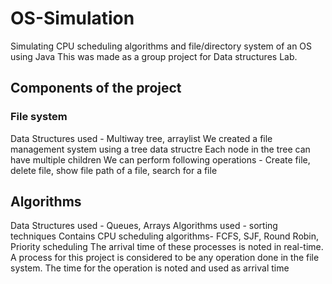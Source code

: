 # OS-Simulation
Simulating CPU scheduling algorithms and file/directory system of an OS using Java This was made as a group project for Data structures Lab.

## Components of the project
### File system
Data Structures used - Multiway tree, arraylist We created a file management system using a tree data structre Each node in the tree can have multiple children We can perform following operations - Create file, delete file, show file path of a file, search for a file

## Algorithms
Data Structures used - Queues, Arrays Algorithms used - sorting techniques Contains CPU scheduling algorithms- FCFS, SJF, Round Robin, Priority scheduling The arrival time of these processes is noted in real-time. A process for this project is considered to be any operation done in the file system. The time for the operation is noted and used as arrival time
